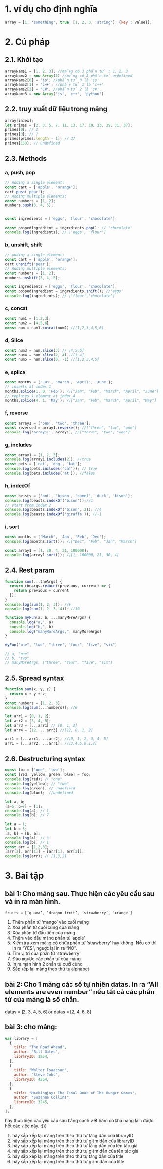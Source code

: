 # 1. ví dụ cho định nghĩa
``` jsx
array = [1, 'something', true, [1, 2, 3, 'string'], {key : value}];
```
# 2. Cú pháp 
## 2.1. Khởi tạo
``` jsx 
arrayName1 = [1, 2, 3]; //mảng có 3 phần tử : 1, 2, 3 
arrayName2 = new Array(3) //mảng có 3 phần tử undefined
arrayName2[0] = 'js'; //phần tử 0 là 'js'
arrayName2[1] = 'c++'; //phần tử 1 là 'c++'
arrayName2[2] = 'C#'; //phần tử 2 là 'c#'
arrayName3 = new Array('js', 'c++', 'python')
```
## 2.2. truy xuất dữ liệu trong mảng
``` jsx
array[index];
let primes = [2, 3, 5, 7, 11, 13, 17, 19, 23, 29, 31, 37];
primes[0]; // 2
primes[3]; // 7
primes[primes.length - 1]; // 37
primes[150]; // undefined
```
## 2.3. Methods
### a, push, pop
``` jsx 
// Adding a single element:
const cart = ['apple', 'orange'];
cart.push('pear'); 
// Adding multiple elements:
const numbers = [1, 2];
numbers.push(3, 4, 5);


const ingredients = ['eggs', 'flour', 'chocolate'];
 
const poppedIngredient = ingredients.pop(); // 'chocolate'
console.log(ingredients); // ['eggs', 'flour']
```
### b, unshift, shift 
``` jsx 
// Adding a single element:
const cart = ['apple', 'orange'];
cart.unshift('pear'); 
// Adding multiple elements:
const numbers = [1, 2];
numbers.unshift(3, 4, 5);

const ingredients = ['eggs', 'flour', 'chocolate'];
const poppedIngredient = ingredients.shift(); //'eggs'
console.log(ingredients); // ['flour','chocolate']
```
### c, concat
``` jsx
const num1 = [1,2,3];
const num2 = [4,5,6]
const num = num1.concat(num2) //[1,2,3,4,5,6]
```
### d, Slice
``` jsx
const num3 = num.slice(3) // [4,5,6]
const num4 = num.slice(2, 4) //[3,4]
const num5 = num.slice(0, -1) //[1,2,3,4,5]
```
### e, splice
``` jsx
const months = ['Jan', 'March', 'April', 'June'];
// inserts at index 1
months.splice(1, 0, 'Feb'); //["Jan", "Feb", "March", "April", "June"]
// replaces 1 element at index 4
months.splice(4, 1, 'May'); //["Jan", "Feb", "March", "April", "May"]
```
### f, reverse
``` jsx 
const array1 = ['one', 'two', 'three'];
const reversed = array1.reverse(); //["three", "two", "one"]
console.log('array1:', array1); //["three", "two", "one"]
```
### g, includes
``` jsx 
const array1 = [1, 2, 3];
console.log(array1.includes(2)); //true
const pets = ['cat', 'dog', 'bat'];
console.log(pets.includes('cat')); // true
console.log(pets.includes('at')); //false
```
### h, indexOf
``` jsx
const beasts = ['ant', 'bison', 'camel', 'duck', 'bison'];
console.log(beasts.indexOf('bison'));//1
// start from index 2
console.log(beasts.indexOf('bison', 2)); //4
console.log(beasts.indexOf('giraffe')); //-1
```
### i, sort
``` jsx 
const months = ['March', 'Jan', 'Feb', 'Dec'];
console.log(months.sort()); //["Dec", "Feb", "Jan", "March"]

const array1 = [1, 30, 4, 21, 100000];
console.log(array1.sort()); //[1, 100000, 21, 30, 4]
```
## 2.4. Rest param
``` jsx 
function sum(...theArgs) {
  return theArgs.reduce((previous, current) => {
    return previous + current;
  });
}
console.log(sum(1, 2, 3)); //6
console.log(sum(1, 2, 3, 4)); //10

function myFun(a, b, ...manyMoreArgs) {
  console.log("a,", a)
  console.log("b,", b)
  console.log("manyMoreArgs,", manyMoreArgs)
}

myFun("one", "two", "three", "four", "five", "six")

// a, "one"
// b, "two"
// manyMoreArgs, ["three", "four", "five", "six"]
```
## 2.5. Spread syntax
``` jsx
function sum(x, y, z) {
  return x + y + z;
}
const numbers = [1, 2, 3];
console.log(sum(...numbers)); //6

let arr1 = [0, 1, 2];
let arr2 = [3, 4, 5];
let arr3 = [...arr1] // [0, 1, 2]
let arr4 = [12, ...arr3] //[12, 0, 1, 2]

arr1 = [...arr1, ...arr2]; //[0, 1, 2, 3, 4, 5]
arr1 = [...arr2, ...arr1]; //[3,4,5,0,1,2]
```

## 2.6. Destructuring syntax
``` jsx
const foo = ['one', 'two'];
const [red, yellow, green, blue] = foo;
console.log(red); // "one"
console.log(yellow); // "two"
console.log(green); // undefined
console.log(blue);  //undefined

let a, b;
[a=5, b=7] = [1];
console.log(a); // 1
console.log(b); // 7

let a = 1;
let b = 3;
[a, b] = [b, a];
console.log(a); // 3
console.log(b); // 1
const arr = [1,2,3];
[arr[2], arr[1]] = [arr[1], arr[2]];
console.log(arr); // [1,3,2]
```

# 3. Bài tập
## bài 1: Cho mảng sau. Thực hiện các yêu cầu sau và in ra màn hình.
``` jsx 
fruits = [’guava’, ‘dragon fruit’, ‘strawberry’, ‘orange’]
```
1) Thêm phần tử ‘mango’ vào cuối mảng
2) Xóa phần tử cuối cùng của mảng
3) Xóa phần tử đầu tiên của mảng
4) Thêm vào đầu mảng phần tử ‘apple’
5) Kiểm tra xem mảng có chứa phần tử ‘strawberry’ hay không. Nếu có thì in ra “YES”, ngược lại in ra “NO”.
6) Tìm vị trí của phần tử ‘strawberry’
7) Đảo ngược các phần tử của mảng
8) In ra màn hình 2 phần tử cuối cùng
9) Sắp xếp lại mảng theo thứ tự alphabet
## bài 2: Cho 1 mảng các số tự nhiên datas. In ra “All elements are even number” nếu tất cả các phần tử của mảng là số chẵn.
datas = [2, 3, 4, 5, 6]
or datas = [2, 4, 6, 8]

## bài 3: cho mảng: 
``` jsx
var library = [
  {
    title: "The Road Ahead",
    author: "Bill Gates",
    libraryID: 1254,
  },
  {
    title: "Walter Isaacson",
    author: "Steve Jobs",
    libraryID: 4264,
  },
  {
    title: "Mockingjay: The Final Book of The Hunger Games",
    author: "Suzanne Collins",
    libraryID: 3245,
  },
];
```
hãy thực hiện các yêu cầu sau bằng cách viết hàm có khả năng làm được hết các việc này. :)))
1) hãy sắp xếp lại mảng trên theo thứ tự tăng dần của libraryID
2) hãy sắp xếp lại mảng trên theo thứ tự giảm dần của libraryID
3) hãy sắp xếp lại mảng trên theo thứ tự tăng dần của tên tác giả
4) hãy sắp xếp lại mảng trên theo thứ tự giảm dần của tên tác giả
5) hãy sắp xếp lại mảng trên theo thứ tự tăng dần của title
6) hãy sắp xếp lại mảng trên theo thứ tự giảm dần của title